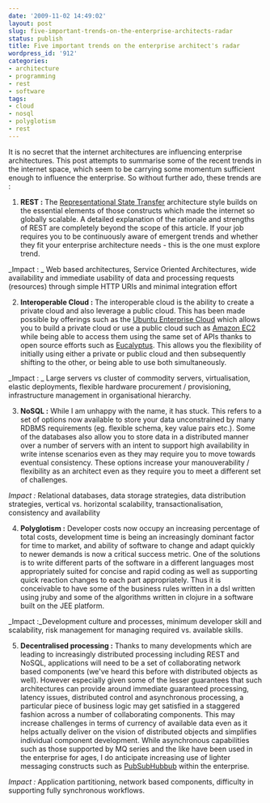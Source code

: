 ```yaml
---
date: '2009-11-02 14:49:02'
layout: post
slug: five-important-trends-on-the-enterprise-architects-radar
status: publish
title: Five important trends on the enterprise architect's radar
wordpress_id: '912'
categories:
- architecture
- programming
- rest
- software
tags:
- cloud
- nosql
- polyglotism
- rest
---
```


It is no secret that the internet architectures are influencing enterprise architectures. This post attempts to summarise some of the recent trends in the internet space, which seem to be carrying some momentum sufficient enough to influence the enterprise. So without further ado, these trends are :




	
  1. **REST :** The [Representational State Transfer](http://en.wikipedia.org/wiki/Representational_State_Transfer) architecture style builds on the essential elements of those constructs which made the internet so globally scalable. A detailed explanation of the rationale and strengths of REST are completely beyond the scope of this article. If your job requires you to be continuously aware of emergent trends and whether they fit your enterprise architecture needs - this is the one must explore trend.

_Impact : _ Web based architectures, Service Oriented Architectures, wide availability and immediate usability of data and processing requests (resources) through simple HTTP URIs and minimal integration effort

	
  2. **Interoperable Cloud :** The interoperable cloud is the ability to create a private cloud and also leverage a public cloud. This has been made possible by offerings such as the [Ubuntu Enterprise Cloud](http://www.ubuntu.com/cloud) which allows you to build a private cloud or use a public cloud such as [Amazon EC2](http://aws.amazon.com/ec2/) while being able to access them using the same set of APIs thanks to open source efforts such as [Eucalyptus](http://open.eucalyptus.com/). This allows you the flexibility of initially using either a private or public cloud and then subsequently shifting to the other, or being able to use both simultaneously. 

_Impact : _ Large servers vs cluster of commodity servers, virtualisation, elastic deployments, flexible hardware procurement / provisioning, infrastructure management in organisational hierarchy.

	
  3. **NoSQL :** While I am unhappy with the name, it has stuck. This refers to a set of options now available to store your data unconstrained by many RDBMS requirements (eg. flexible schema, key value pairs etc.). Some of the databases also allow you to store data in a distributed manner over a number of servers with an intent to support high availability in write intense scenarios even as they may require you to move towards eventual consistency. These options increase your manouverability / flexibility as an architect even as they require you to meet a different set of challenges.

_Impact :_ Relational databases, data storage strategies, data distribution strategies, vertical vs. horizontal scalability, transactionalisation, consistency and availability


	
  4. **Polyglotism :** Developer costs now occupy an increasing percentage of total costs, development time is being an increasingly dominant factor for time to market, and ability of software to change and adapt quickly to newer demands is now a critical success metric. One of the solutions is to write different parts of the software in a different languages most appropriately suited for concise and rapid coding as well as supporting quick reaction changes to each part appropriately. Thus it is conceivable to have some of the business rules written in a dsl written using jruby and some of the algorithms written in clojure in a software built on the JEE platform. 

_Impact :_Development culture and processes, minimum developer skill and scalability, risk management for managing required vs. available skills.

	
  5. **Decentralised processing :** Thanks to many developments which are leading to increasingly distributed processing including REST and NoSQL, applications will need to be a set of collaborating network based components (we've heard this before with distributed objects as well). However especially given some of the lesser guarantees that such architectures can provide around immediate guaranteed processing, latency issues, distributed control and asynchronous processing, a particular piece of business logic may get satisfied in a staggered fashion across a number of collaborating components. This may increase challenges in terms of currency of available data even as it helps actually deliver on the vision of distributed objects and simplifies individual component development. While asynchronous capabilities such as those supported by MQ series and the like have been used in the enterprise for ages, I do anticipate increasing use of lighter messaging constructs such as [PubSubHubbub](http://en.wikipedia.org/wiki/PubSubHubbub) within the enterprise. 

_Impact :_ Application partitioning, network based components, difficulty in supporting fully synchronous workflows.





